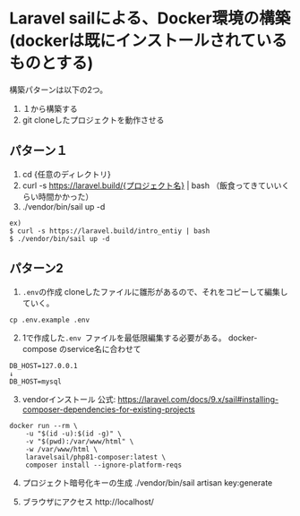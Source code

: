# Laravel sailによる、Docker環境の構築(dockerは既にインストールされているものとする)
構築パターンは以下の2つ。
1. １から構築する
2. git cloneしたプロジェクトを動作させる
   
## パターン１
1. cd {任意のディレクトリ}
2. curl -s https://laravel.build/{プロジェクト名} | bash
（飯食ってきていいくらい時間かかった）
3. ./vendor/bin/sail up -d
```
ex)  
$ curl -s https://laravel.build/intro_entiy | bash
$ ./vendor/bin/sail up -d
```

## パターン2
1. `.env`の作成
  cloneしたファイルに雛形があるので、それをコピーして編集していく。
```
cp .env.example .env
```

2. 1で作成した`.env `ファイルを最低限編集する必要がある。
docker-compose のservice名に合わせて
```
DB_HOST=127.0.0.1
↓
DB_HOST=mysql
```

3. vendorインストール
公式: https://laravel.com/docs/9.x/sail#installing-composer-dependencies-for-existing-projects
```
docker run --rm \
    -u "$(id -u):$(id -g)" \
    -v "$(pwd):/var/www/html" \
    -w /var/www/html \
    laravelsail/php81-composer:latest \
    composer install --ignore-platform-reqs
```

4. プロジェクト暗号化キーの生成
./vendor/bin/sail artisan key:generate

5. ブラウザにアクセス
http://localhost/
